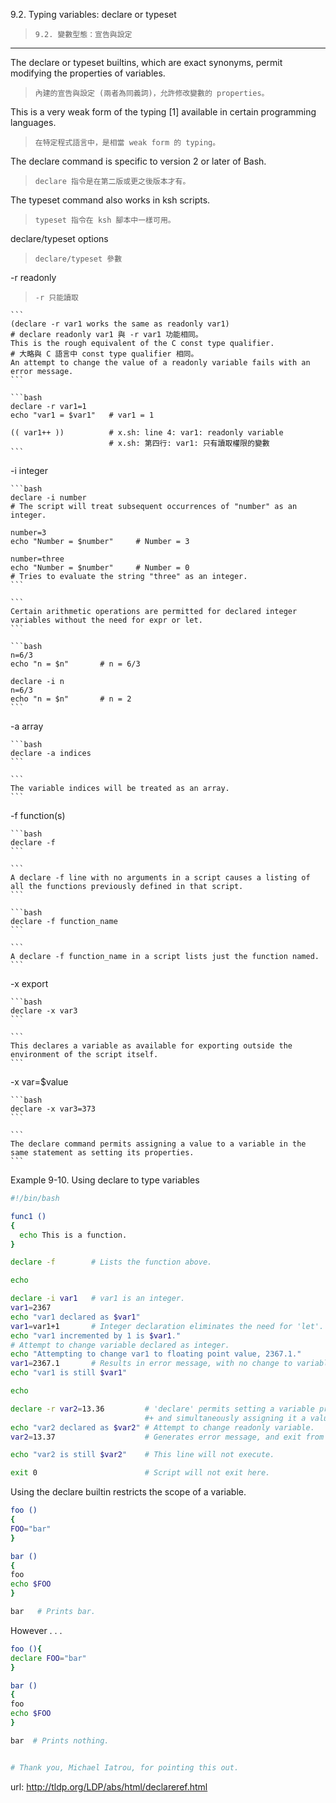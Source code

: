 9.2. Typing variables: declare or typeset
>`9.2. 變數型態：宣告與設定`

---

The declare or typeset builtins, which are exact synonyms, permit modifying the properties of variables. 
>`內建的宣告與設定 (兩者為同義詞)，允許修改變數的 properties。`

This is a very weak form of the typing [1] available in certain programming languages. 
>`在特定程式語言中，是相當 weak form 的 typing。`

The declare command is specific to version 2 or later of Bash. 
>`declare 指令是在第二版或更之後版本才有。`

The typeset command also works in ksh scripts.
>`typeset 指令在 ksh 腳本中一樣可用。`

declare/typeset options
>`declare/typeset 參數`

-r readonly
>`-r 只能讀取`

    ```
    (declare -r var1 works the same as readonly var1)
    # declare readonly var1 與 -r var1 功能相同。
    This is the rough equivalent of the C const type qualifier. 
    # 大略與 C 語言中 const type qualifier 相同。
    An attempt to change the value of a readonly variable fails with an error message.
    ```
    
    ```bash
    declare -r var1=1
    echo "var1 = $var1"   # var1 = 1

    (( var1++ ))          # x.sh: line 4: var1: readonly variable
                          # x.sh: 第四行: var1: 只有讀取權限的變數
    ```

-i integer

    ```bash
    declare -i number
    # The script will treat subsequent occurrences of "number" as an integer.		

    number=3
    echo "Number = $number"     # Number = 3

    number=three
    echo "Number = $number"     # Number = 0
    # Tries to evaluate the string "three" as an integer.
    ```

    ```
    Certain arithmetic operations are permitted for declared integer variables without the need for expr or let.
    ```
    
    ```bash
    n=6/3
    echo "n = $n"       # n = 6/3

    declare -i n
    n=6/3
    echo "n = $n"       # n = 2
    ```
    
-a array

    ```bash
    declare -a indices
    ```
    
    ```
    The variable indices will be treated as an array.
    ```
    
-f function(s)

    ```bash
    declare -f
    ```
    
    ```
    A declare -f line with no arguments in a script causes a listing of all the functions previously defined in that script.
    ```
    
    ```bash
    declare -f function_name
    ```
    
    ```
    A declare -f function_name in a script lists just the function named.
    ```
    
-x export

    ```bash
    declare -x var3
    ```
    
    ```
    This declares a variable as available for exporting outside the environment of the script itself.
    ```
    
-x var=$value

    ```bash
    declare -x var3=373
    ```
    
    ```
    The declare command permits assigning a value to a variable in the same statement as setting its properties.
    ```
    
Example 9-10. Using declare to type variables

```bash
#!/bin/bash

func1 ()
{
  echo This is a function.
}

declare -f        # Lists the function above.

echo

declare -i var1   # var1 is an integer.
var1=2367
echo "var1 declared as $var1"
var1=var1+1       # Integer declaration eliminates the need for 'let'.
echo "var1 incremented by 1 is $var1."
# Attempt to change variable declared as integer.
echo "Attempting to change var1 to floating point value, 2367.1."
var1=2367.1       # Results in error message, with no change to variable.
echo "var1 is still $var1"

echo

declare -r var2=13.36         # 'declare' permits setting a variable property
                              #+ and simultaneously assigning it a value.
echo "var2 declared as $var2" # Attempt to change readonly variable.
var2=13.37                    # Generates error message, and exit from script.

echo "var2 is still $var2"    # This line will not execute.

exit 0                        # Script will not exit here.
```

Using the declare builtin restricts the scope of a variable. 

```bash
foo ()
{
FOO="bar"
}

bar ()
{
foo
echo $FOO
}

bar   # Prints bar.
```

However . . . 

```bash
foo (){
declare FOO="bar"
}

bar ()
{
foo
echo $FOO
}

bar  # Prints nothing.


# Thank you, Michael Iatrou, for pointing this out.
```

url: http://tldp.org/LDP/abs/html/declareref.html

